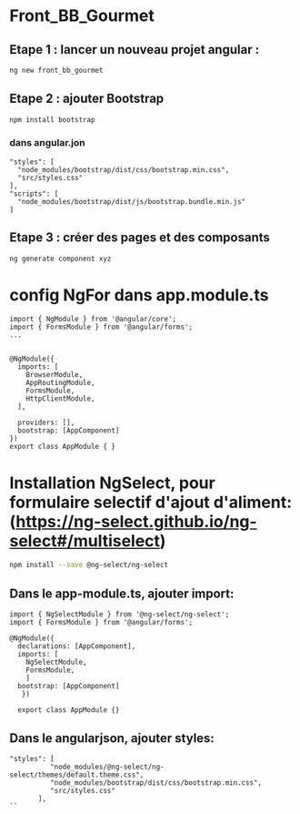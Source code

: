 # Front_BB_Gourmet

## Etape 1 : lancer un nouveau projet angular :
```bash
ng new front_bb_gourmet
```

## Etape 2 : ajouter Bootstrap
```bash
npm install bootstrap
```

### dans angular.jon
```
"styles": [
  "node_modules/bootstrap/dist/css/bootstrap.min.css",
  "src/styles.css"
],
"scripts": [
  "node_modules/bootstrap/dist/js/bootstrap.bundle.min.js"
]
```

## Etape 3 : créer des pages et des composants
```bash
ng generate component xyz
```

# config NgFor dans app.module.ts
```
import { NgModule } from '@angular/core';
import { FormsModule } from '@angular/forms';
...


@NgModule({
  imports: [
    BrowserModule,
    AppRoutingModule,
    FormsModule,
    HttpClientModule,
  ],

  providers: [],
  bootstrap: [AppComponent]
})
export class AppModule { }
```

# Installation NgSelect, pour formulaire selectif d'ajout d'aliment: (https://ng-select.github.io/ng-select#/multiselect)
```bash
npm install --save @ng-select/ng-select
```

## Dans le app-module.ts, ajouter import:
```
import { NgSelectModule } from '@ng-select/ng-select'; 
import { FormsModule } from '@angular/forms';

@NgModule({ 
  declarations: [AppComponent], 
  imports: [
    NgSelectModule, 
    FormsModule, 
    ]
  bootstrap: [AppComponent]
   }) 
  
  export class AppModule {}

```
## Dans le angularjson, ajouter styles:
````
"styles": [
          "node_modules/@ng-select/ng-select/themes/default.theme.css",
          "node_modules/bootstrap/dist/css/bootstrap.min.css",
          "src/styles.css"
       ],
``
